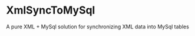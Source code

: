 XmlSyncToMySql
==============

A pure XML + MySql solution for synchronizing XML data into MySql tables
